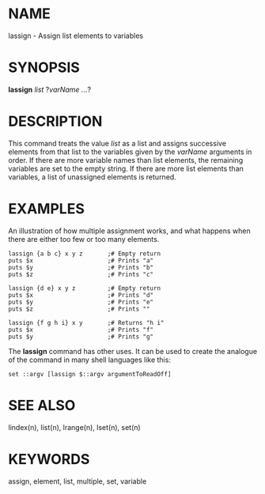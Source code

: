# NAME

lassign - Assign list elements to variables

# SYNOPSIS

**lassign** *list* ?*varName \...*?

# DESCRIPTION

This command treats the value *list* as a list and assigns successive
elements from that list to the variables given by the *varName*
arguments in order. If there are more variable names than list elements,
the remaining variables are set to the empty string. If there are more
list elements than variables, a list of unassigned elements is returned.

# EXAMPLES

An illustration of how multiple assignment works, and what happens when
there are either too few or too many elements.

    lassign {a b c} x y z       ;# Empty return
    puts $x                     ;# Prints "a"
    puts $y                     ;# Prints "b"
    puts $z                     ;# Prints "c"

    lassign {d e} x y z         ;# Empty return
    puts $x                     ;# Prints "d"
    puts $y                     ;# Prints "e"
    puts $z                     ;# Prints ""

    lassign {f g h i} x y       ;# Returns "h i"
    puts $x                     ;# Prints "f"
    puts $y                     ;# Prints "g"

The **lassign** command has other uses. It can be used to create the
analogue of the command in many shell languages like this:

    set ::argv [lassign $::argv argumentToReadOff]

# SEE ALSO

lindex(n), list(n), lrange(n), lset(n), set(n)

# KEYWORDS

assign, element, list, multiple, set, variable
